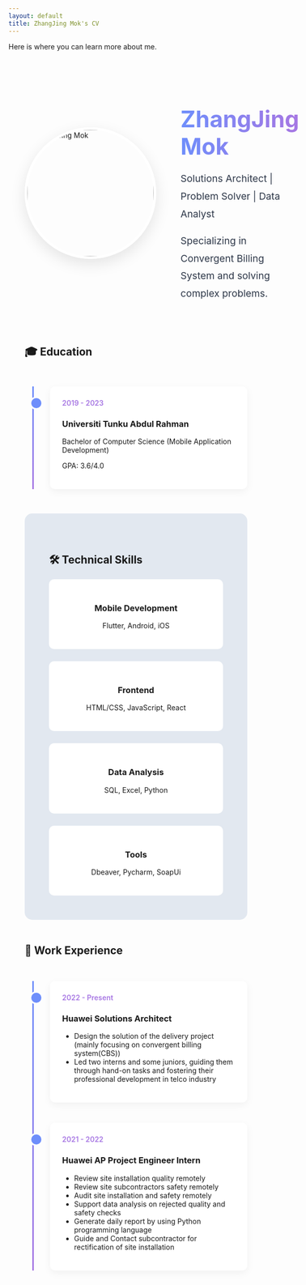 ```yaml
---
layout: default
title: ZhangJing Mok's CV
---
```


Here is where you can learn more about me.

<style>
    /* ===== 全局样式 ===== */
    :root {
        --primary: #6e8efb;
        --secondary: #a777e3;
        --dark: #2d3748;
        --light: #f7fafc;
        --gray: #e2e8f0;
    }
    
    .about-container {
        max-width: 1200px;
        margin: 0 auto;
        padding: 2rem;
    }
    
    /* ===== 英雄区 ===== */
    .about-hero {
        display: flex;
        align-items: center;
        gap: 3rem;
        margin-bottom: 4rem;
    }
    
    .profile-img {
        width: 250px;
        height: 250px;
        border-radius: 50%;
        object-fit: cover;
        border: 5px solid white;
        box-shadow: 0 10px 30px rgba(0,0,0,0.1);
    }
    
    .hero-text h1 {
        font-size: 2.8rem;
        margin-bottom: 1rem;
        background: linear-gradient(to right, var(--primary), var(--secondary));
        -webkit-background-clip: text;
        -webkit-text-fill-color: transparent;
    }
    
    .hero-text p {
        font-size: 1.2rem;
        line-height: 1.8;
        color: var(--dark);
    }
    
    /* ===== 时间轴 ===== */
    .timeline {
        position: relative;
        padding-left: 50px;
        margin: 3rem 0;
    }
    
    .timeline::before {
        content: '';
        position: absolute;
        left: 15px;
        top: 0;
        height: 100%;
        width: 3px;
        background: linear-gradient(to bottom, var(--primary), var(--secondary));
    }
    
    .timeline-item {
        position: relative;
        margin-bottom: 2.5rem;
        padding: 1.5rem;
        background: white;
        border-radius: 10px;
        box-shadow: 0 5px 15px rgba(0,0,0,0.05);
    }
    
    .timeline-item::before {
        content: '';
        position: absolute;
        left: -40px;
        top: 20px;
        width: 20px;
        height: 20px;
        border-radius: 50%;
        background: var(--primary);
        border: 3px solid white;
    }
    
    .timeline-date {
        color: var(--secondary);
        font-weight: 600;
        margin-bottom: 0.5rem;
    }
    
    /* ===== 技能图表 ===== */
    .skills-section {
        background: var(--gray);
        padding: 3rem;
        border-radius: 15px;
        margin: 3rem 0;
    }
    
    .skills-grid {
        display: grid;
        grid-template-columns: repeat(auto-fill, minmax(200px, 1fr));
        gap: 1.5rem;
    }
    
    .skill-card {
        background: white;
        padding: 1.5rem;
        border-radius: 10px;
        text-align: center;
        transition: all 0.3s ease;
    }
    
    .skill-card:hover {
        transform: translateY(-5px);
        box-shadow: 0 10px 20px rgba(0,0,0,0.1);
    }
    
    .skill-icon {
        font-size: 2.5rem;
        margin-bottom: 1rem;
        color: var(--primary);
    }
    
    /* ===== 兴趣区域 ===== */
    .interests-section {
        margin: 3rem 0;
    }
    
    .interest-tags {
        display: flex;
        flex-wrap: wrap;
        gap: 1rem;
    }
    
    .interest-tag {
        background: linear-gradient(to right, var(--primary), var(--secondary));
        color: white;
        padding: 0.5rem 1.2rem;
        border-radius: 20px;
        font-size: 0.9rem;
    }
    
    /* ===== 响应式设计 ===== */
    @media (max-width: 768px) {
        .about-hero {
            flex-direction: column;
            text-align: center;
        }
        
        .profile-img {
            margin-bottom: 1.5rem;
        }
    }
</style>

<div class="about-container">
    <!-- 英雄区 -->
    <section class="about-hero">
        <img src="{{ site.baseurl }}/images/profile_pic.jpg" alt="ZhangJing Mok" class="profile-img">
        <div class="hero-text">
            <h1>ZhangJing Mok</h1>
            <p>Solutions Architect | Problem Solver | Data Analyst</p>
            <p>Specializing in Convergent Billing System and solving complex problems.</p>
        </div>
    </section>
    <!-- 教育背景 -->
    <section>
        <h2>🎓 Education</h2>
        <div class="timeline">
            <div class="timeline-item">
                <div class="timeline-date">2019 - 2023</div>
                <h3>Universiti Tunku Abdul Rahman</h3>
                <p>Bachelor of Computer Science (Mobile Application Development)</p>
                <p>GPA: 3.6/4.0</p>
            </div>
        </div>
    </section>
    <!-- 专业技能 -->
    <section class="skills-section">
        <h2>🛠 Technical Skills</h2>
        <div class="skills-grid">
            <div class="skill-card">
                <div class="skill-icon"><i class="fas fa-mobile-alt"></i></div>
                <h3>Mobile Development</h3>
                <p>Flutter, Android, iOS</p>
            </div>
            <div class="skill-card">
                <div class="skill-icon"><i class="fas fa-code"></i></div>
                <h3>Frontend</h3>
                <p>HTML/CSS, JavaScript, React</p>
            </div>
            <div class="skill-card">
                <div class="skill-icon"><i class="fas fa-server"></i></div>
                <h3>Data Analysis</h3>
                <p>SQL, Excel, Python</p>
            </div>
            <div class="skill-card">
                <div class="skill-icon"><i class="fas fa-project-diagram"></i></div>
                <h3>Tools</h3>
                <p>Dbeaver, Pycharm, SoapUi</p>
            </div>
        </div>
    </section>
    <!-- 工作经验 -->
    <section>
        <h2>💼 Work Experience</h2>
        <div class="timeline">
            <div class="timeline-item">
                <div class="timeline-date">2022 - Present</div>
                <h3>Huawei Solutions Architect </h3>
                <ul>
                    <li>Design the solution of the delivery project (mainly focusing on convergent billing system(CBS))</li>
                    <li>Led two interns and some juniors, guiding them through hand-on tasks and fostering their professional development in telco industry</li>
                </ul>
            </div>
            <div class="timeline-item">
                <div class="timeline-date">2021 - 2022</div>
                <h3>Huawei AP Project Engineer Intern </h3>
                <ul>
                    <li>Review site installation quality remotely</li>
                    <li>Review site subcontractors safety remotely</li>
                    <li>Audit site installation and safety remotely</li>
                    <li>Support data analysis on rejected quality and safety checks</li>
                    <li>Generate daily report by using Python programming language</li>
                    <li>Guide and Contact subcontractor for rectification of site installation</li>
                </ul>
            </div>
        </div>
    </section>
</div>
